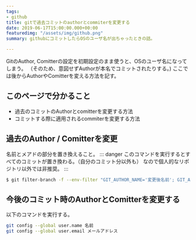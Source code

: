 ```yaml
---
tags:
- github
title: gitで過去コミットのauthorとcommiterを変更する
date: 2019-06-17T15:00:00.000+00:00
featuredimg: "/assets/img/github.png"
summary: githubにコミットしたらOSのユーザ名が出ちゃったときの話。

---
```

GitのAuthor, Comitterの設定を初期設定のまま使うと、OSのユーザ名になってしまう。 （そのため、意図せずAuthorが本名でコミットされたりする。) ここでは後からAuthorやComitterを変える方法を記す。

## このページで分かること

* 過去のコミットのAuthorとcomitterを変更する方法
* コミットする際に適用されるcommiterを変更する方法

## 過去のAuthor / Comitterを変更

名前とメアドの部分を置き換えること。
::: danger
このコマンドを実行するとすべてのコミットが置き換わる。（自分のコミット分以外も）
なので個人的なリポジトリ以外では非推奨。
:::

``` sh
$ git filter-branch -f --env-filter "GIT_AUTHOR_NAME='変更後名前'; GIT_AUTHOR_EMAIL='変更後メールアドレス'; GIT_COMMITTER_NAME='変更後名前'; GIT_COMMITTER_EMAIL='変更後メールアドレス';" HEAD 
```

## 今後のコミット時のAuthorとComitterを変更する

以下のコマンドを実行する。

``` sh
git config --global user.name 名前
git config --global user.email メールアドレス
```
